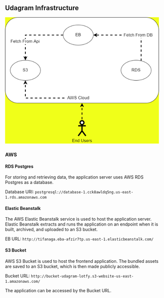 ## Udagram Infrastructure

![Infrastructure](Infrastructure.png)

### AWS

#### RDS Postgres

For storing and retrieving data, the application server uses AWS RDS Postgres as a database.

Database URI: `postgresql://database-1.cck8awldq5ng.us-east-1.rds.amazonaws.com`

#### Elastic Beanstalk

The AWS Elastic Beanstalk service is used to host the application server. Elastic Beanstalk extracts and runs the application on an endpoint when it is built, archived, and uploaded to an S3 bucket.

EB URL: `http://tifanaga.eba-afzir7tp.us-east-1.elasticbeanstalk.com/`

#### S3 Bucket

AWS S3 Bucket is used to host the frontend application. The bundled assets are saved to an S3 bucket, which is then made publicly accessible.

Bucket URL: `http://bucket-udagram-lotfy.s3-website-us-east-1.amazonaws.com/`

The application can be accessed by the Bucket URL.

